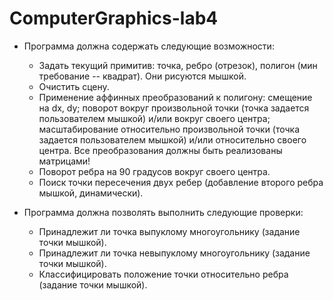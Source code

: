 # ComputerGraphics-lab4
* Программа должна содержать следующие возможности:
    + Задать текущий примитив: точка, ребро (отрезок), полигон (мин требование -- квадрат). Они рисуются мышкой.
    + Очистить сцену.
    + Применение аффинных преобразований к полигону: смещение на dx, dy; поворот вокруг произвольной точки (точка задается пользователем мышкой) и/или вокруг своего центра; масштабирование относительно произвольной точки (точка задается пользователем мышкой) и/или относительно своего центра. Все преобразования должны быть реализованы матрицами!
    + Поворот ребра на 90 градусов вокруг своего центра.
    + Поиск точки пересечения двух ребер (добавление второго ребра мышкой, динамически).

* Программа должна позволять выполнить следующие проверки:
    + Принадлежит ли точка выпуклому многоугольнику (задание точки мышкой).
    + Принадлежит ли точка невыпуклому многоугольнику (задание точки мышкой).
    + Классифицировать положение точки относительно ребра (задание точки мышкой).
